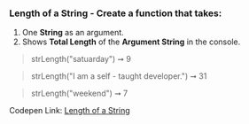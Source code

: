 ### Length of a String - Create a function that takes: 

1. One **String** as an argument. 
1. Shows **Total Length** of the **Argument String** in the console.

> strLength("satuarday") ➞ 9

> strLength("I am a self - taught developer.") ➞ 31

> strLength("weekend") ➞ 7

Codepen Link: [Length of a String](https://codepen.io/naveencoder/pen/pozbBRo?editors=0012)